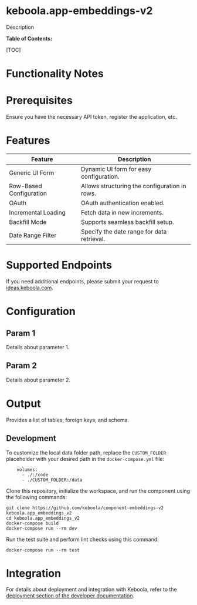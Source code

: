 keboola.app-embeddings-v2
=============

Description

**Table of Contents:**

[TOC]

Functionality Notes
===================

Prerequisites
=============

Ensure you have the necessary API token, register the application, etc.

Features
========

| **Feature**             | **Description**                               |
|-------------------------|-----------------------------------------------|
| Generic UI Form         | Dynamic UI form for easy configuration.       |
| Row-Based Configuration | Allows structuring the configuration in rows. |
| OAuth                   | OAuth authentication enabled.                 |
| Incremental Loading     | Fetch data in new increments.                 |
| Backfill Mode           | Supports seamless backfill setup.             |
| Date Range Filter       | Specify the date range for data retrieval.    |

Supported Endpoints
===================

If you need additional endpoints, please submit your request to
[ideas.keboola.com](https://ideas.keboola.com/).

Configuration
=============

Param 1
-------
Details about parameter 1.

Param 2
-------
Details about parameter 2.

Output
======

Provides a list of tables, foreign keys, and schema.

Development
-----------

To customize the local data folder path, replace the `CUSTOM_FOLDER` placeholder with your desired path in the `docker-compose.yml` file:

~~~~~~~~~~~~~~~~~~~~~~~~~~~~~~~~~~~~~~~~~~~~~~~~~~~~~~~~~~~~~~~~~~~~~~~~~~~~~~~~
    volumes:
      - ./:/code
      - ./CUSTOM_FOLDER:/data
~~~~~~~~~~~~~~~~~~~~~~~~~~~~~~~~~~~~~~~~~~~~~~~~~~~~~~~~~~~~~~~~~~~~~~~~~~~~~~~~

Clone this repository, initialize the workspace, and run the component using the following
commands:

~~~~~~~~~~~~~~~~~~~~~~~~~~~~~~~~~~~~~~~~~~~~~~~~~~~~~~~~~~~~~~~~~~~~~~~~~~~~~~~~
git clone https://github.com/keboola/component-embeddings-v2 keboola.app_embeddings_v2
cd keboola.app_embeddings_v2
docker-compose build
docker-compose run --rm dev
~~~~~~~~~~~~~~~~~~~~~~~~~~~~~~~~~~~~~~~~~~~~~~~~~~~~~~~~~~~~~~~~~~~~~~~~~~~~~~~~

Run the test suite and perform lint checks using this command:

~~~~~~~~~~~~~~~~~~~~~~~~~~~~~~~~~~~~~~~~~~~~~~~~~~~~~~~~~~~~~~~~~~~~~~~~~~~~~~~~
docker-compose run --rm test
~~~~~~~~~~~~~~~~~~~~~~~~~~~~~~~~~~~~~~~~~~~~~~~~~~~~~~~~~~~~~~~~~~~~~~~~~~~~~~~~

Integration
===========

For details about deployment and integration with Keboola, refer to the
[deployment section of the developer
documentation](https://developers.keboola.com/extend/component/deployment/).
